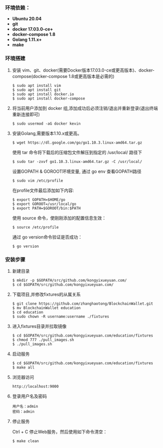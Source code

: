 ### 环境依赖：

- **Ubuntu 20.04**
- **git**
- **docker 17.03.0-ce+**
- **docker-compose 1.8**
- **Golang 1.11.x+**
- **make**

### 环境搭建

1. 安装 vim、git、docker(需要Docker版本17.03.0-ce或更高版本)、docker-compose(docker-compose 1.8或更高版本是必需的)

   ```shell
   $ sudo apt install vim
   $ sudo apt install git
   $ sudo apt install docker.io
   $ sudo apt install docker-compose
   ```

2. 将当前用户添加到 docker 组,添加成功后必须注销/退出并重新登录(退出终端重新连接即可)

   ```shell
   $ sudo usermod -aG docker kevin
   ```
   
3. 安装Golang,需要版本1.10.x或更高。

   ```shell
   $ wget https://dl.google.com/go/go1.10.3.linux-amd64.tar.gz
   ```
   
   使用 tar 命令将下载后的压缩包文件解压到指定的 /usr/local/ 路径下
   ```shell
   $ sudo tar -zxvf go1.10.3.linux-amd64.tar.gz -C /usr/local/
   ```

   设置GOPATH & GOROOT环境变量, 通过 go env 查看GOPATH路径
   ```shell
   $ sudo vim /etc/profile
   ```
   
   在profile文件最后添加如下内容:
   ```shell
   $ export GOPATH=$HOME/go
   $ export GOROOT=/usr/local/go
   $ export PATH=$GOROOT/bin:$PATH
   ```
   
   使用 source 命令，使刚刚添加的配置信息生效：
   
   ```shell
   $ source /etc/profile
   ```
   
   通过 go version命令验证是否成功：
   
   ```shell
   $ go version
   ```
   
### 安装步骤
1. 新建目录

   ```shell
   $ mkdir -p $GOPATH/src/github.com/kongyixueyuan.com/
   $ cd $GOPATH/src/github.com/kongyixueyuan.com/
   ```

2. 下载项目,并修改fixtures的从属关系

   ```shell
   $ git clone https://github.com/zhanghaotong/BlockchainWallet.git
   $ mv BlockchainWallet education
   $ cd education
   $ sudo chown -R username:username ./fixtures
   ```

3. 进入fixtures目录并拉取镜像

   ```shell
   $ cd $GOPATH/src/github.com/kongyixueyuan.com/education/fixtures
   $ chmod 777 ./pull_images.sh
   $ ./pull_images.sh
   ```


4. 启动服务

   ```shell
   $ cd $GOPATH/src/github.com/kongyixueyuan.com/education/fixtures
   $ make all
   ```

5. 浏览器访问

   ```url
   http://localhost:9000
   ```

6. 登录用户名及密码

   ```
   用户名：admin
   密码：admin
   ```

7. 停止服务

   Ctrl + C 停止Web服务，然后使用如下命令清空：

   ```shell
   $ make clean
   ```

   ​
